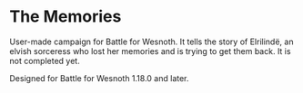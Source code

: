 The Memories
============

User-made campaign for Battle for Wesnoth. It tells the story of Elrilindë, an elvish sorceress who lost her memories and is trying to get them back. It is not completed yet.

Designed for Battle for Wesnoth 1.18.0 and later.
